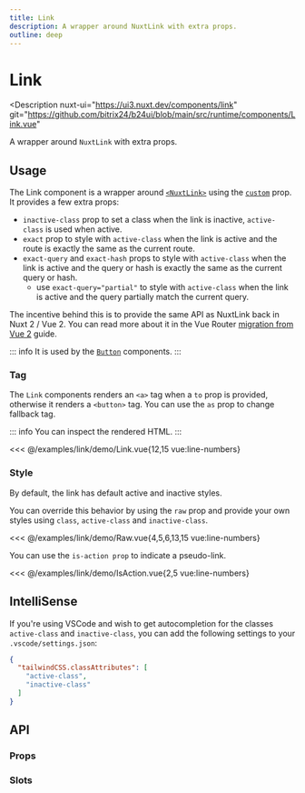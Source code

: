```yaml
---
title: Link
description: A wrapper around NuxtLink with extra props.
outline: deep
---
```

<script setup>
import LinkExample from '/examples/link/Link.vue';
import LinkToExample from '/examples/link/LinkTo.vue';
import RawExample from '/examples/link/Raw.vue';
import IsActionExample from '/examples/link/IsAction.vue';
</script>
# Link

<Description
  nuxt-ui="https://ui3.nuxt.dev/components/link"
  git="https://github.com/bitrix24/b24ui/blob/main/src/runtime/components/Link.vue"
>
  A wrapper around <code>NuxtLink</code> with extra props.
</Description>

## Usage

The Link component is a wrapper around [`<NuxtLink>`](https://nuxt.com/docs/api/components/nuxt-link) using the [`custom`](https://router.vuejs.org/api/interfaces/RouterLinkProps.html#Properties-custom) prop. It provides a few extra props:

- `inactive-class` prop to set a class when the link is inactive, `active-class` is used when active.
- `exact` prop to style with `active-class` when the link is active and the route is exactly the same as the current route.
- `exact-query` and `exact-hash` props to style with `active-class` when the link is active and the query or hash is exactly the same as the current query or hash.
  - use `exact-query="partial"` to style with `active-class` when the link is active and the query partially match the current query.

The incentive behind this is to provide the same API as NuxtLink back in Nuxt 2 / Vue 2. You can read more about it in the Vue Router [migration from Vue 2](https://router.vuejs.org/guide/migration/#removal-of-the-exact-prop-in-router-link) guide.

::: info
It is used by the [`Button`](/components/button) components.
:::

### Tag

The `Link` components renders an `<a>` tag when a `to` prop is provided, otherwise it renders a `<button>` tag. You can use the `as` prop to change fallback tag.

::: info
You can inspect the rendered HTML.
:::

<div class="lg:min-h-[275px]">
  <ClientOnly>
    <LinkExample />
  </ClientOnly>
</div>

<<< @/examples/link/demo/Link.vue{12,15 vue:line-numbers}

### Style

By default, the link has default active and inactive styles.

<div class="lg:min-h-[160px]">
  <ClientOnly>
    <LinkToExample />
  </ClientOnly>
</div>

You can override this behavior by using the `raw` prop and provide your own styles using `class`, `active-class` and `inactive-class`.

<div class="lg:min-h-[160px]">
  <ClientOnly>
    <RawExample />
  </ClientOnly>
</div>

<<< @/examples/link/demo/Raw.vue{4,5,6,13,15 vue:line-numbers}

You can use the `is-action prop` to indicate a pseudo-link.

<div class="lg:min-h-[160px]">
  <ClientOnly>
    <IsActionExample />
  </ClientOnly>
</div>

<<< @/examples/link/demo/IsAction.vue{2,5 vue:line-numbers}

## IntelliSense

If you're using VSCode and wish to get autocompletion for the classes `active-class` and `inactive-class`, you can add the following settings to your `.vscode/settings.json`:

```json [.vscode/settings.json]
{
  "tailwindCSS.classAttributes": [
    "active-class",
    "inactive-class"
  ]
}
```

## API

### Props

<ComponentProps component="Link" />

### Slots

<ComponentSlots component="Link" />
